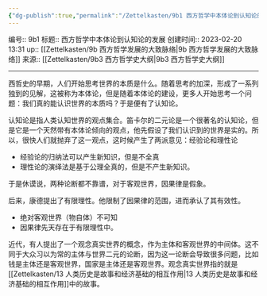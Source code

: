```yaml
---
{"dg-publish":true,"permalink":"/Zettelkasten/9b1 西方哲学中本体论到认知论的发展/","dgPassFrontmatter":true}
---
```


编号:: 9b1
标题:: 西方哲学中本体论到认知论的发展
创建时间:: 2023-02-20 13:31
up:: [[Zettelkasten/9b 西方哲学发展的大致脉络\|9b 西方哲学发展的大致脉络]]
来源:: [[Zettelkasten/9b3 西方哲学史大纲\|9b3 西方哲学史大纲]]

---
西哲史的早期，人们开始思考世界的本质是什么。随着思考的加深，形成了一系列独到的见解，这被称为本体论，但是随着本体论的建设，更多人开始思考一个问题：我们真的能认识世界的本质吗？于是便有了认知论。

认知论是指人类认知世界的观点集合。笛卡尔的二元论是一个很著名的认知论，但是它是一个天然带有本体论倾向的观点，他先假设了我们认识到的世界是实的。所以，很快人们就抛弃了这一观点，这时候产生了两派意见：经验论和理性论
- 经验论的归纳法可以产生新知识，但是不全真
- 理性论的演绎法是基于公理全真的，但是不产生新知识。

于是休谟说，两种论断都不靠谱，对于客观世界，因果律是假象。

后来，康德提出了有限理性。他限制了因果律的范围，进而承认了其有效性。
- 绝对客观世界（物自体）不可知
- 因果律先天存在于有限理性中。

近代，有人提出了一个观念真实世界的概念，作为主体和客观世界的中间体。这不同于大众习以为常的主体与世界二元的论断，因为这一论断会导致很多问题，比如钱是主体还是客观世界，国家是主体还是客观世界。观念真实世界指的就是[[Zettelkasten/13 人类历史是故事和经济基础的相互作用\|13 人类历史是故事和经济基础的相互作用]]中的故事。



